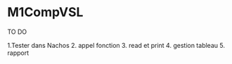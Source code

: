 # M1CompVSL

TO DO

1.Tester dans Nachos
2. appel fonction
3. read et print
4. gestion tableau
5. rapport
